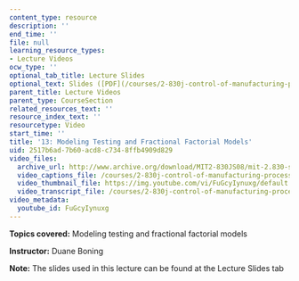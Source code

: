 ```yaml
---
content_type: resource
description: ''
end_time: ''
file: null
learning_resource_types:
- Lecture Videos
ocw_type: ''
optional_tab_title: Lecture Slides
optional_text: Slides ([PDF](/courses/2-830j-control-of-manufacturing-processes-sma-6303-spring-2008/resources/lecture13))
parent_title: Lecture Videos
parent_type: CourseSection
related_resources_text: ''
resource_index_text: ''
resourcetype: Video
start_time: ''
title: '13: Modeling Testing and Fractional Factorial Models'
uid: 2517b6ad-7b60-acd8-c734-8ffb4909d829
video_files:
  archive_url: http://www.archive.org/download/MIT2-830JS08/mit-2.830-s08-lec13_300k.mp4
  video_captions_file: /courses/2-830j-control-of-manufacturing-processes-sma-6303-spring-2008/2ddc6d8311a85ba5bea62e67e30da244_FuGcyIynuxg.vtt
  video_thumbnail_file: https://img.youtube.com/vi/FuGcyIynuxg/default.jpg
  video_transcript_file: /courses/2-830j-control-of-manufacturing-processes-sma-6303-spring-2008/33aa885d2d0779f8fcbb070703d4de74_FuGcyIynuxg.pdf
video_metadata:
  youtube_id: FuGcyIynuxg
---
```


**Topics covered:** Modeling testing and fractional factorial models

**Instructor:** Duane Boning

**Note:** The slides used in this lecture can be found at the Lecture Slides tab



